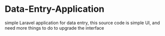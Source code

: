 # Data-Entry-Application
simple Laravel application for data entry, this source code is simple UI, and need more things to do to upgrade the interface 
